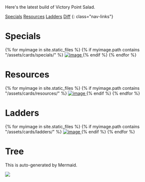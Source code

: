 ---
---
Here's the latest build of Victory Point Salad.

[Specials](#specials)
[Resources](#resources)
[Ladders](#adders)
[Diff](#diff)
{: class="nav-links"}

# Specials

<div class="cards">
{% for myimage in site.static_files %}
  {% if myimage.path contains "/assets/cards/specials/" %}
<a href="{{ site.baseurl }}{{ myimage.path }}">
  <img src="{{ site.baseurl }}{{ myimage.path }}" class="portrait" alt="image" />
</a>
  {% endif %}
{% endfor %}
</div>

# Resources

<div class="cards">
{% for myimage in site.static_files %}
  {% if myimage.path contains "/assets/cards/resources/" %}
<a href="{{ site.baseurl }}{{ myimage.path }}">
  <img src="{{ site.baseurl }}{{ myimage.path }}"
       class="landscape" alt="image" />
</a>
  {% endif %}
{% endfor %}
</div>

# Ladders

<div class="cards">
{% for myimage in site.static_files %}
{% if myimage.path contains "/assets/cards/ladders/" %}
<a href="{{ site.baseurl }}{{ myimage.path }}">
<img src="{{ site.baseurl }}{{ myimage.path }}"
class="landscape" alt="image" />
</a>
{% endif %}
{% endfor %}
</div>

# Tree

This is auto-generated by Mermaid.

<a href="{{ site.baseurl }}/assets/tree.svg">
  <img src="{{ site.baseurl }}/assets/tree.svg">
</a>
